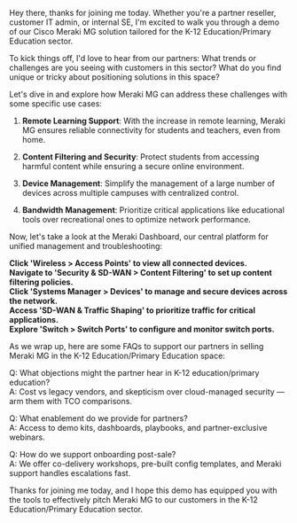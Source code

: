 Hey there, thanks for joining me today. Whether you're a partner reseller, customer IT admin, or internal SE, I'm excited to walk you through a demo of our Cisco Meraki MG solution tailored for the K-12 Education/Primary Education sector.

To kick things off, I'd love to hear from our partners: What trends or challenges are you seeing with customers in this sector? What do you find unique or tricky about positioning solutions in this space?

Let's dive in and explore how Meraki MG can address these challenges with some specific use cases:

1. **Remote Learning Support**: With the increase in remote learning, Meraki MG ensures reliable connectivity for students and teachers, even from home.

2. **Content Filtering and Security**: Protect students from accessing harmful content while ensuring a secure online environment.

3. **Device Management**: Simplify the management of a large number of devices across multiple campuses with centralized control.

4. **Bandwidth Management**: Prioritize critical applications like educational tools over recreational ones to optimize network performance.

Now, let's take a look at the Meraki Dashboard, our central platform for unified management and troubleshooting:

**Click 'Wireless > Access Points' to view all connected devices.  
Navigate to 'Security & SD-WAN > Content Filtering' to set up content filtering policies.  
Click 'Systems Manager > Devices' to manage and secure devices across the network.  
Access 'SD-WAN & Traffic Shaping' to prioritize traffic for critical applications.  
Explore 'Switch > Switch Ports' to configure and monitor switch ports.**

As we wrap up, here are some FAQs to support our partners in selling Meraki MG in the K-12 Education/Primary Education space:

Q: What objections might the partner hear in K-12 education/primary education?  
A: Cost vs legacy vendors, and skepticism over cloud-managed security — arm them with TCO comparisons.

Q: What enablement do we provide for partners?  
A: Access to demo kits, dashboards, playbooks, and partner-exclusive webinars.

Q: How do we support onboarding post-sale?  
A: We offer co-delivery workshops, pre-built config templates, and Meraki support handles escalations fast.

Thanks for joining me today, and I hope this demo has equipped you with the tools to effectively pitch Meraki MG to our customers in the K-12 Education/Primary Education sector.
